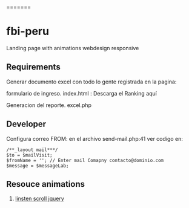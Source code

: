 =======
# fbi-peru
Landing page with animations webdesign responsive


## Requirements
Generar documento excel con todo lo gente registrada en la pagina:

formulario de ingreso. 
    index.html : Descarga el Ranking aquí

Generacion del reporte.
    excel.php

## Developer
Configura correo FROM:
en el archivo send-mail.php:41
ver codigo en:

    /**_layout mail***/
    $to = $mailVisit;
    $fromName = ''; // Enter mail Comapny contacto@dominio.com 
    $message = $messageLab;






## Resouce animations
 
1. [linsten scroll jquery](http://api.jquery.com/scroll/)

